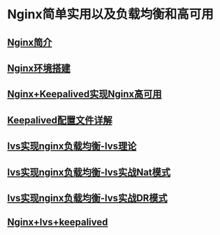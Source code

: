 # Nginx简单实用以及负载均衡和高可用

## [Nginx简介](./docs/Nginx简介.md)

## [Nginx环境搭建](./docs/Nginx环境搭建.md)

## [Nginx+Keepalived实现Nginx高可用](./docs/Nginx+Keepalived.md)

## [Keepalived配置文件详解](./docs/Keepalived配置文件详解.md)

## [lvs实现nginx负载均衡-lvs理论](./docs/lvs理论详解.md)

## [lvs实现nginx负载均衡-lvs实战Nat模式](./docs/lvs-nat简单实现.md)

## [lvs实现nginx负载均衡-lvs实战DR模式](./docs/lvs-dr简单实现.md)

## [Nginx+lvs+keepalived](./docs/Nginx+lvs+Keepalived.md)

